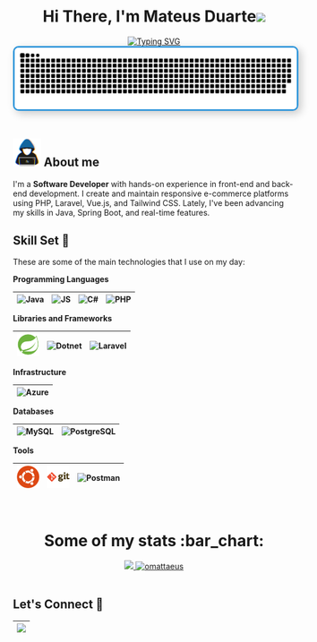 <h1 align="center"><b>Hi There, I'm Mateus Duarte</b><img src="https://media.giphy.com/media/hvRJCLFzcasrR4ia7z/giphy.gif" width="35"></h1>
<div align="center">
  <a href="https://git.io/typing-svg"><img src="https://readme-typing-svg.demolab.com?font=Fira+Code&pause=1000&center=true&vCenter=true&random=false&width=435&lines=Magic.+Do+not+touch." alt="Typing SVG" /></a>
</div>


<!--- snake -->
<div align="center">
  <a href="https://1999azzar.github.io/1999AZZAR/">
    <img src="/grid-snake.svg" alt="snake" style="border: 3px solid #3498db; border-radius: 10px; box-shadow: 5px 5px 15px rgba(0, 0, 0, 0.2);">
  </a>
</div>
<br>

## <picture><img src = "https://github.com/0xAbdulKhalid/0xAbdulKhalid/raw/main/assets/mdImages/about_me.gif" width = 50px></picture> **About me**

I'm a **Software Developer** with hands-on experience in front-end and back-end development. I create and maintain responsive e-commerce platforms using PHP, Laravel, Vue.js, and Tailwind CSS. Lately, I've been advancing my skills in Java, Spring Boot, and real-time features.

## Skill Set :muscle:

These are some of the main technologies that I use on my day:

**Programming Languages**

<img title="Java" alt="Java" width="40px" src="https://cdn.jsdelivr.net/gh/devicons/devicon@latest/icons/java/java-original-wordmark.svg" />|<img alt="JS" title="JavaScript" width="40px" src="https://cdn.jsdelivr.net/gh/devicons/devicon@latest/icons/javascript/javascript-original.svg">|<img title="C#" alt="C#" width="40px" src="https://cdn.jsdelivr.net/gh/devicons/devicon@latest/icons/csharp/csharp-original.svg">|<img title="PHP" alt="PHP" width="40px" src="https://cdn.jsdelivr.net/gh/devicons/devicon@latest/icons/php/php-original.svg" >
|--|--|--|--|

**Libraries and Frameworks**

<img title="SpringBoot" alt="SpringBoot" width="40px" src="https://raw.githubusercontent.com/github/explore/master/topics/spring/spring.png">|<img title="Dotnet" alt="Dotnet" width="40px" src="https://cdn.jsdelivr.net/gh/devicons/devicon@latest/icons/dotnetcore/dotnetcore-original.svg">|<img title="Laravel" alt="Laravel" width="40px" src="https://cdn.jsdelivr.net/gh/devicons/devicon@latest/icons/laravel/laravel-original.svg">
|--|--|--|

**Infrastructure**

<img title="Azure" alt="Azure" width="40px" src="https://cdn.jsdelivr.net/gh/devicons/devicon@latest/icons/azure/azure-original-wordmark.svg">|
|--|

**Databases**

<img title="MySQL" alt="MySQL" width="40px" src="https://cdn.jsdelivr.net/gh/devicons/devicon@latest/icons/mysql/mysql-original-wordmark.svg">|<img title="PostgreSQL" alt="PostgreSQL" width="40px" src="https://cdn.jsdelivr.net/gh/devicons/devicon@latest/icons/postgresql/postgresql-original-wordmark.svg">
|--|--|

**Tools**

<img title="Ubuntu" alt="Ubuntu" width="40px" src="https://raw.githubusercontent.com/github/explore/master/topics/ubuntu/ubuntu.png">|<img title="git" alt="git" width="40px" src="https://raw.githubusercontent.com/github/explore/master/topics/git/git.png">|<img title="Postman" alt="Postman" width="40px" src="https://cdn.jsdelivr.net/gh/devicons/devicon@latest/icons/postman/postman-original.svg">
|--|--|--|
<br>

<h1 align="center"> Some of my stats :bar_chart: </h1>
<div align="center">
  <a href="https://github.com/omattaeus/">
      <img src="https://github-readme-stats.vercel.app/api?username=omattaeus&include_all_commits=true&count_private=true&show_icons=true&line_height=20&title_color=7A7ADB&icon_color=2234AE&text_color=D3D3D3&bg_color=0,000000,130F40" width="450"/>
  <img src="https://github-readme-stats.vercel.app/api/top-langs?username=omattaeus&show_icons=true&locale=en&layout=compact&line_height=20&title_color=7A7ADB&icon_color=2234AE&text_color=D3D3D3&bg_color=0,000000,130F40" width="375"  alt="omattaeus"/>
</a>
</div>


<br>

## Let's Connect :handshake:

<a href="https://www.linkedin.com/in/mateusgd/"><img src="https://cdn2.iconfinder.com/data/icons/social-media-2285/512/1_Linkedin_unofficial_colored_svg-128.png" width="40"></a>|
|--
